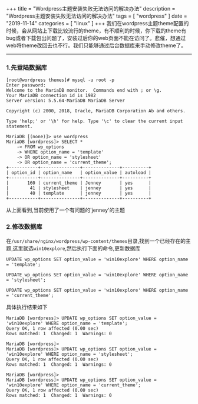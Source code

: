 +++
title = "Wordpress主题安装失败无法访问的解决办法"
description = "Wordpress主题安装失败无法访问的解决办法"
tags = [
    "wordpress"
]
date = "2019-11-14"
categories = [
        "linux"
]
+++
我们在wordpress主题theme配置的时候，会从网站上下载比较流行的theme，有不顺利的时候，你下载的theme有bug或者下载包出问题了，安装过后你的web页面不能在访问了。悲催，想通过web将theme改回去也不行。我们只能够通过后台数据库来手动修改theme了。

---
### 1.先登陆数据库
```
[root@wordpress themes]# mysql -u root -p
Enter password: 
Welcome to the MariaDB monitor.  Commands end with ; or \g.
Your MariaDB connection id is 1982
Server version: 5.5.64-MariaDB MariaDB Server

Copyright (c) 2000, 2018, Oracle, MariaDB Corporation Ab and others.

Type 'help;' or '\h' for help. Type '\c' to clear the current input statement.

MariaDB [(none)]> use wordpress
MariaDB [wordpress]> SELECT *
    -> FROM wp_options
    -> WHERE option_name = 'template'
    -> OR option_name = 'stylesheet'
    -> OR option_name = 'current_theme';
+-----------+---------------+--------------+----------+
| option_id | option_name   | option_value | autoload |
+-----------+---------------+--------------+----------+
|       160 | current_theme | Jenney       | yes      |
|        41 | stylesheet    | jenney       | yes      |
|        40 | template      | jenney       | yes      |
+-----------+---------------+--------------+----------+

```
从上面看到,当前使用了一个有问题的'jenney'的主题

### 2.修改数据库
在`/usr/share/nginx/wordpress/wp-content/themes`目录,找到一个已经存在的主题,这里就选`win10explore`,然后执行下面的命令,更新数据库
```
UPDATE wp_options SET option_value = 'win10explore' WHERE option_name = 'template';
 
UPDATE wp_options SET option_value = 'win10explore' WHERE option_name = 'stylesheet';
 
UPDATE wp_options SET option_value = 'win10explore' WHERE option_name = 'current_theme';
```

具体执行结果如下
```
MariaDB [wordpress]> UPDATE wp_options SET option_value = 'win10explore' WHERE option_name = 'template';
Query OK, 1 row affected (0.00 sec)
Rows matched: 1  Changed: 1  Warnings: 0

MariaDB [wordpress]>  
MariaDB [wordpress]> UPDATE wp_options SET option_value = 'win10explore' WHERE option_name = 'stylesheet';
Query OK, 1 row affected (0.00 sec)
Rows matched: 1  Changed: 1  Warnings: 0

MariaDB [wordpress]>  
MariaDB [wordpress]> UPDATE wp_options SET option_value = 'win10explore' WHERE option_name = 'current_theme';
Query OK, 1 row affected (0.00 sec)
Rows matched: 1  Changed: 1  Warnings: 0
```

